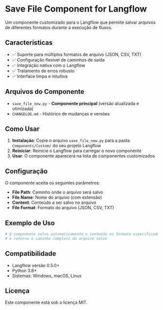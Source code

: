 # Save File Component for Langflow

Um componente customizado para o Langflow que permite salvar arquivos de diferentes formatos durante a execução de fluxos.

## Características

- ✅ Suporte para múltiplos formatos de arquivo (JSON, CSV, TXT)
- ✅ Configuração flexível de caminhos de saída
- ✅ Integração nativa com o Langflow
- ✅ Tratamento de erros robusto
- ✅ Interface limpa e intuitiva

## Arquivos do Componente

- `save_file_new.py` - **Componente principal** (versão atualizada e otimizada)
- `CHANGELOG.md` - Histórico de mudanças e versões

## Como Usar

1. **Instalação**: Copie o arquivo `save_file_new.py` para a pasta `Components/Custom/` do seu projeto Langflow
2. **Reiniciar**: Reinicie o Langflow para carregar o novo componente
3. **Usar**: O componente aparecerá na lista de componentes customizados

## Configuração

O componente aceita os seguintes parâmetros:
- **File Path**: Caminho onde o arquivo será salvo
- **File Name**: Nome do arquivo (com extensão)
- **Content**: Conteúdo a ser salvo no arquivo
- **File Format**: Formato do arquivo (JSON, CSV, TXT)

## Exemplo de Uso

```python
# O componente salva automaticamente o conteúdo no formato especificado
# e retorna o caminho completo do arquivo salvo
```

## Compatibilidade

- Langflow versão 0.5.0+
- Python 3.8+
- Sistemas: Windows, macOS, Linux

## Licença

Este componente está sob a licença MIT.
